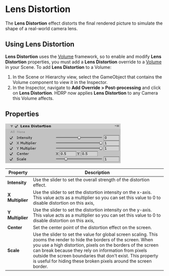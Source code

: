 # Lens Distortion

The **Lens Distortion** effect distorts the final rendered picture to simulate the shape of a real-world camera lens.

## Using Lens Distortion

**Lens Distortion** uses the [Volume](Volumes.html) framework, so to enable and modify **Lens Distortion** properties, you must add a **Lens Distortion** override to a [Volume](Volumes.html) in your Scene. To add **Lens Distortion** to a Volume:

1. In the Scene or Hierarchy view, select the GameObject that contains the Volume component to view it in the Inspector.
2. In the Inspector, navigate to **Add Override > Post-processing** and click on **Lens Distortion**. HDRP now applies **Lens Distortion** to any Camera this Volume affects.

## Properties

![](Images/Post-processingLensDistortion1.png)

| **Property**     | **Description**                                              |
| ---------------- | ------------------------------------------------------------ |
| **Intensity**    | Use the slider to set the overall strength of the distortion effect. |
| **X Multiplier** | Use the slider to set the distortion intensity on the x-axis. This value acts as a multiplier so you can set this value to 0 to disable distortion on this axis, |
| **Y Multiplier** | Use the slider to set the distortion intensity on the y-axis. This value acts as a multiplier so you can set this value to 0 to disable distortion on this axis, |
| **Center**       | Set the center point of the distortion effect on the screen. |
| **Scale**        | Use the slider to set the value for global screen scaling. This zooms the render to hide the  borders of the screen. When you use a high distortion, pixels on the borders of the screen can break because they rely on information from pixels outside the screen boundaries that don't exist. This property is useful for hiding these broken pixels around the screen border. |